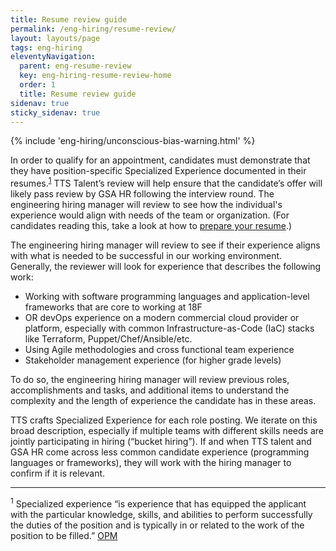 ```yaml
---
title: Resume review guide
permalink: /eng-hiring/resume-review/
layout: layouts/page
tags: eng-hiring
eleventyNavigation: 
  parent: eng-resume-review
  key: eng-hiring-resume-review-home
  order: 1
  title: Resume review guide
sidenav: true
sticky_sidenav: true
---
```


{% include 'eng-hiring/unconscious-bias-warning.html' %}

In order to qualify for an appointment, candidates must demonstrate that they have position-specific Specialized Experience documented in their resumes.<sup>[1](#footnote-1)</sup> TTS Talent’s review will help ensure that the candidate’s offer will likely pass review by GSA HR following the interview round. The engineering hiring manager will review to see how the individual's experience would align with needs of the team or organization. (For candidates reading this, take a look at how to [prepare your resume](https://join.tts.gsa.gov/resume/).)

The engineering hiring manager will review to see if their experience aligns with what is needed to be successful in our working environment. Generally, the reviewer will look for experience that describes the following work: 

* Working with software programming languages and application-level frameworks that are core to working at 18F
* OR devOps experience on a modern commercial cloud provider or platform, especially with common Infrastructure-as-Code (IaC) stacks like Terraform, Puppet/Chef/Ansible/etc.
* Using Agile methodologies and cross functional team experience
* Stakeholder management experience (for higher grade levels)

To do so, the engineering hiring manager will review previous roles, accomplishments and tasks, and additional items to understand the complexity and the length of experience the candidate has in these areas.

TTS crafts Specialized Experience for each role posting. We iterate on this broad description, especially if multiple teams with different skills needs are jointly participating in hiring (“bucket hiring”). If and when TTS talent and GSA HR come across less common candidate experience (programming languages or frameworks), they will work with the hiring manager to confirm if it is relevant.

<hr />

<a id="footnote-1"></a><sup>1</sup> Specialized experience “is experience that has equipped the applicant with the particular knowledge, skills, and abilities to perform successfully the duties of the position and is typically in or related to the work of the position to be filled.” [OPM](https://www.opm.gov/policy-data-oversight/classification-qualifications/general-schedule-qualification-policies/#url=exp)
